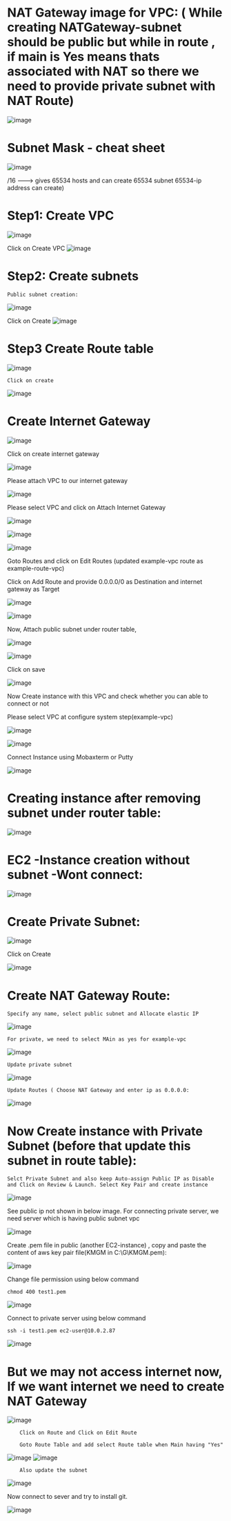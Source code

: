 
# NAT Gateway image for VPC:  ( While creating NATGateway-subnet should be public but while in route , if main is Yes means thats associated with NAT so there we need to provide private subnet with NAT Route)
![image](https://user-images.githubusercontent.com/54719289/108605334-8caa4a80-73d9-11eb-8f25-0cb90c21af14.png)

# Subnet Mask - cheat sheet

![image](https://user-images.githubusercontent.com/54719289/108605535-98e2d780-73da-11eb-80da-89eb30d5afe6.png)

/16 ---> gives 65534 hosts and can create 65534 subnet 65534-ip address can create) 


# Step1: Create VPC

![image](https://user-images.githubusercontent.com/54719289/108605784-62a65780-73dc-11eb-853b-b5043e273c82.png)

Click on Create VPC
![image](https://user-images.githubusercontent.com/54719289/108605812-908b9c00-73dc-11eb-949c-8d6f8f5a378e.png)

# Step2: Create subnets

    Public subnet creation:

![image](https://user-images.githubusercontent.com/54719289/108606042-b8c7ca80-73dd-11eb-8801-15b6dcbe7a99.png)

Click on Create
![image](https://user-images.githubusercontent.com/54719289/108606056-d432d580-73dd-11eb-95e0-275ea3212e3f.png)

# Step3 Create Route table

![image](https://user-images.githubusercontent.com/54719289/108606149-63d88400-73de-11eb-9831-243b2f3f0b07.png)

    Click on create

![image](https://user-images.githubusercontent.com/54719289/108606175-8a96ba80-73de-11eb-9bcc-afbdd29cf42a.png)



# Create Internet Gateway

![image](https://user-images.githubusercontent.com/54719289/108606219-d21d4680-73de-11eb-9f26-69b5e974299a.png)

Click on create internet gateway

![image](https://user-images.githubusercontent.com/54719289/108606253-0f81d400-73df-11eb-85e4-3cb20bb26f32.png)

Please attach VPC to our internet gateway

![image](https://user-images.githubusercontent.com/54719289/108606310-769f8880-73df-11eb-9744-5d3838858881.png)

Please select VPC and click on Attach Internet Gateway 

![image](https://user-images.githubusercontent.com/54719289/108606324-8cad4900-73df-11eb-8d6c-44eb1770f83a.png)

![image](https://user-images.githubusercontent.com/54719289/108606394-df870080-73df-11eb-99ce-454dd3992cf0.png)

![image](https://user-images.githubusercontent.com/54719289/108606636-1b6e9580-73e1-11eb-84c8-910366015f99.png)


Goto Routes and click on Edit Routes (updated example-vpc route as example-route-vpc)

Click on Add Route and provide 0.0.0.0/0 as Destination and internet gateway as Target


![image](https://user-images.githubusercontent.com/54719289/108606478-47d5e200-73e0-11eb-9f61-ff7256a96828.png)

![image](https://user-images.githubusercontent.com/54719289/108606525-88cdf680-73e0-11eb-9f2d-6e967925d3f2.png)

Now, Attach public subnet under router table,

![image](https://user-images.githubusercontent.com/54719289/108606567-c894de00-73e0-11eb-9f89-7e961624e4db.png)

![image](https://user-images.githubusercontent.com/54719289/108606599-efebab00-73e0-11eb-8273-dfb28cafcf7d.png)

Click on save

![image](https://user-images.githubusercontent.com/54719289/108606652-2f19fc00-73e1-11eb-9aff-19a0767dec9f.png)



Now Create instance with this VPC and check whether you can able to connect or not

Please select VPC at configure system step(example-vpc)

![image](https://user-images.githubusercontent.com/54719289/108606838-997f6c00-73e2-11eb-9032-0ab119a0ab9b.png)

![image](https://user-images.githubusercontent.com/54719289/108606805-5f15cf00-73e2-11eb-8915-e39fd6102491.png)


Connect Instance using Mobaxterm or Putty

![image](https://user-images.githubusercontent.com/54719289/108606955-71dcd380-73e3-11eb-8978-166e8a5379ad.png)


# Creating instance after removing subnet under router table:
![image](https://user-images.githubusercontent.com/54719289/108607100-47d7e100-73e4-11eb-8d03-604e7c807a54.png)

# EC2 -Instance creation without subnet -Wont connect:

![image](https://user-images.githubusercontent.com/54719289/108607147-a43b0080-73e4-11eb-8b32-1e684bd3f695.png)




# Create Private Subnet:

![image](https://user-images.githubusercontent.com/54719289/108607562-1f9db180-73e7-11eb-9357-14c9fb73f06e.png)


Click on Create

![image](https://user-images.githubusercontent.com/54719289/108607577-347a4500-73e7-11eb-9dd1-ed5647fcee66.png)

# Create NAT Gateway Route:
    Specify any name, select public subnet and Allocate elastic IP
    
![image](https://user-images.githubusercontent.com/54719289/108609935-7b703680-73f7-11eb-8e82-4b02048d999d.png)

    For private, we need to select MAin as yes for example-vpc 
    
 ![image](https://user-images.githubusercontent.com/54719289/108608049-414c6800-73ea-11eb-9ba9-368e0cf9114a.png)
 
    Update private subnet

![image](https://user-images.githubusercontent.com/54719289/108609935-7b703680-73f7-11eb-8e82-4b02048d999d.png)

    Update Routes ( Choose NAT Gateway and enter ip as 0.0.0.0:
 
 ![image](https://user-images.githubusercontent.com/54719289/108608178-65f50f80-73eb-11eb-84f1-db074472abe1.png)
   
  

# Now Create instance with Private Subnet (before that update this subnet in route table):

    Selct Private Subnet and also keep Auto-assign Public IP as Disable and Click on Review & Launch. Select Key Pair and create instance

![image](https://user-images.githubusercontent.com/54719289/108607695-df8afe80-73e7-11eb-95f9-f7b3543abec4.png)

See public ip not shown in below image. For connecting private server, we need server which is having public subnet vpc

![image](https://user-images.githubusercontent.com/54719289/108607710-09442580-73e8-11eb-83ac-86c009bb73e8.png)


 Create .pem file in public (another EC2-instance)  , copy and paste the content of aws key pair file(KMGM in C:\G\KMGM.pem):
 
 ![image](https://user-images.githubusercontent.com/54719289/108608512-58408980-73ed-11eb-95fd-b19f70e219a4.png)

  
  Change file permission using below command

    chmod 400 test1.pem

 ![image](https://user-images.githubusercontent.com/54719289/108608564-bcfbe400-73ed-11eb-9c2d-f6d3ed1c04d1.png)

Connect to private server using below command
    
    ssh -i test1.pem ec2-user@10.0.2.87
   
 ![image](https://user-images.githubusercontent.com/54719289/108609140-fc2c3400-73f1-11eb-9080-354d14fe99aa.png)

    
# But we may not access internet now, If we want internet we need to create NAT Gateway

![image](https://user-images.githubusercontent.com/54719289/108609542-8ecdd280-73f4-11eb-887e-3862059c4f88.png)


        Click on Route and Click on Edit Route

        Goto Route Table and add select Route table when Main having "Yes"

![image](https://user-images.githubusercontent.com/54719289/108609588-e2d8b700-73f4-11eb-8e1d-371e671f3e9a.png)
![image](https://user-images.githubusercontent.com/54719289/108609605-00a61c00-73f5-11eb-8cfd-9a35a1175284.png)

        Also update the subnet
        
![image](https://user-images.githubusercontent.com/54719289/108609659-61355900-73f5-11eb-8ad4-f132651aaba3.png)



Now connect to sever and try to install git.

![image](https://user-images.githubusercontent.com/54719289/108610184-a0fe3f80-73f9-11eb-8cdf-f14bd8885ad5.png)

